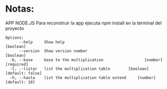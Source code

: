 # Notas:
APP NODE.JS
Para reconstruir la app ejecuta npm install en la terminal del proyecto
```
Options:
      --help     Show help                                             [boolean]
      --version  Show version number                                   [boolean]
  -b, --base     base to the multiplication                  [number] [required]
  -l, --listar   list the multiplication table        [boolean] [default: false]
  -h, --hasta    list the multiplication table extend     [number] [default: 10]
```